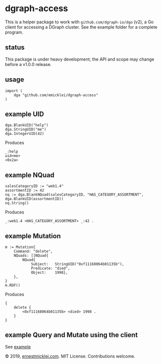 # dgraph-access

This is a helper package to work with `github.com/dgraph-io/dgo` (v2), a Go client for accessing a DGraph cluster.
See the example folder for a complete program.

## status

This package is under heavy development; the API and scope may change before a v1.0.0 release.

## usage

    import (
        dga "github.com/emicklei/dgraph-access"
    )

## example UID

    dga.BlankUID("help")
    dga.StringUID("me")
    dga.IntegerUID(42)

Produces

    _:help
    uid<me>
    <0x2a>

## example NQuad

    salesCategoryID := "web1.4"
    assortmentID := 42
    nq := dga.BlankNQuad(salesCategoryID, "HAS_CATEGORY_ASSORTMENT", dga.BlankUID(assortmentID))
    nq.String()

Produces

    _:web1.4 <HAS_CATEGORY_ASSORTMENT> _:42 .

## example Mutation

    m := Mutation{
        Command: "delete",
        NQuads: []NQuad{
            NQuad{
                Subject:   StringUID("0xf11168064b01135b"),
                Predicate: "died",
                Object:    1998},
        },
    }
    m.RDF()

Produces

    {
        delete {
            <0xf11168064b01135b> <died> 1998 .
        }
    }


## example Query and Mutate using the client

See [example](https://github.com/emicklei/dgraph-access/blob/master/example/main.go)

© 2019, [ernestmicklei.com](http://ernestmicklei.com).  MIT License. Contributions welcome.